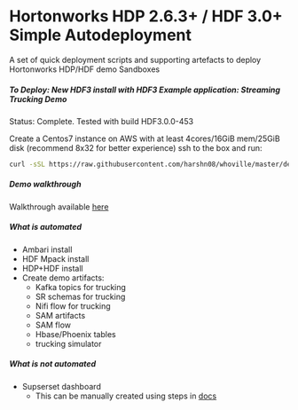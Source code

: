 # Hortonworks HDP 2.6.3+ / HDF 3.0+ Simple Autodeployment

A set of quick deployment scripts and supporting artefacts to deploy Hortonworks HDP/HDF demo Sandboxes

##### To Deploy: New HDF3 install with HDF3 Example application: Streaming Trucking Demo
Status: Complete. Tested with build HDF3.0.0-453  

Create a Centos7 instance on AWS with at least 4cores/16GiB mem/25GiB disk  (recommend 8x32 for better experience)
ssh to the box and run:  
```bash
curl -sSL https://raw.githubusercontent.com/harshn08/whoville/master/deploy_generic_SAMTruckingDemo_fromscratch.sh | sudo -E bash
```

##### Demo walkthrough
Walkthrough available [here](http://community.hortonworks.com/articles/148015/partner-demo-kit-for-hdp-26hdf-30.html)
##### What is automated
- Ambari install
- HDF Mpack install
- HDP+HDF install
- Create demo artifacts:
  - Kafka topics for trucking
  - SR schemas for trucking
  - Nifi flow for trucking
  - SAM artifacts
  - SAM flow
  - Hbase/Phoenix tables
  - trucking simulator

##### What is not automated
- Supserset dashboard
  - This can be manually created using steps in [docs](https://docs.hortonworks.com/HDPDocuments/HDF3/HDF-3.0.3/bk_getting-started-with-stream-analytics/content/ch_sam-create-insights.html)

